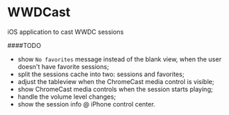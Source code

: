 
# WWDCast

iOS application to cast WWDC sessions

####TODO
* show `No favorites` message instead of the blank view, when the user doesn't have favorite sessions;
* split the sessions cache into two: sessions and favorites;
* adjust the tableview when the ChromeCast media control is visible;
* show ChromeCast media controls when the session starts playing;
* handle the volume level changes;
* show the session info @ iPhone control center.


